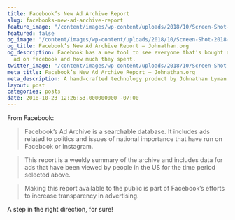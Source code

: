```yaml
---
title: Facebook’s New Ad Archive Report
slug: facebooks-new-ad-archive-report
feature_image: "/content/images/wp-content/uploads/2018/10/Screen-Shot-2018-10-23-at-12.26.32-PM.jpg"
featured: false
og_image: "/content/images/wp-content/uploads/2018/10/Screen-Shot-2018-10-23-at-12.26.32-PM.jpg"
og_title: Facebook’s New Ad Archive Report – Johnathan.org
og_description: Facebook has a new tool to see everyone that's bought a political
  ad on facebook and how much they spent.
twitter_image: "/content/images/wp-content/uploads/2018/10/Screen-Shot-2018-10-23-at-12.26.32-PM.jpg"
meta_title: Facebook’s New Ad Archive Report – Johnathan.org
meta_description: A hand-crafted technology product by Johnathan Lyman
layout: post
categories: posts
date: 2018-10-23 12:26:53.000000000 -07:00
---
```


From Facebook:

> Facebook’s Ad Archive is a searchable database. It includes ads related to politics and issues of national importance that have run on Facebook or Instagram.

> This report is a weekly summary of the archive and includes data for ads that have been viewed by people in the US for the time period selected above.

> Making this report available to the public is part of Facebook’s efforts to increase transparency in advertising.

A step in the right direction, for sure!

